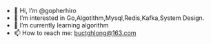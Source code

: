- 👋 Hi, I’m @gopherhiro
- 👀 I’m interested in Go,Algotithm,Mysql,Redis,Kafka,System Design.
- 🌱 I’m currently learning algorithm
- 📫 How to reach me: buctghlong@163.com

<!---
gopherhiro/gopherhiro is a ✨ special ✨ repository because its `README.md` (this file) appears on your GitHub profile.
You can click the Preview link to take a look at your changes.
--->
